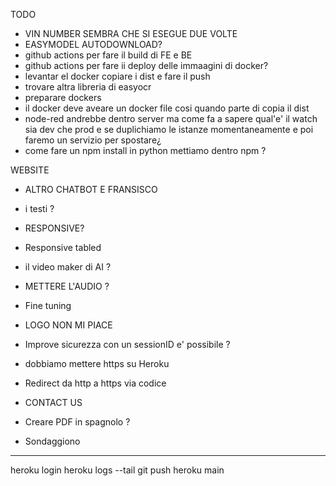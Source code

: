 TODO

- VIN NUMBER SEMBRA CHE SI ESEGUE DUE VOLTE
- EASYMODEL AUTODOWNLOAD?
- github actions per fare il build di FE e BE
- github actions per fare ii deploy delle immaagini di docker?
- levantar el docker copiare i dist e fare il push
- trovare altra libreria di easyocr
- preparare dockers
- il docker deve aveare un docker file cosi quando parte di copia il dist
- node-red andrebbe dentro server ma come fa a sapere qual'e' il watch sia dev che prod e se duplichiamo le istanze momentaneamente e poi faremo un servizio per spostare¿
- come fare un npm install in python mettiamo dentro npm ?

WEBSITE

- ALTRO CHATBOT E FRANSISCO
- i testi ?
- RESPONSIVE?
- Responsive tabled
- il video maker di AI ?
- METTERE L'AUDIO ?
- Fine tuning

- LOGO NON MI PIACE
- Improve sicurezza con un sessionID e' possibile ?
- dobbiamo mettere https su Heroku
- Redirect da http a https via codice
- CONTACT US
- Creare PDF in spagnolo ?
- Sondaggiono

---

heroku login
heroku logs --tail
git push heroku main
